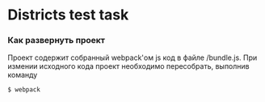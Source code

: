 # Districts test task
### Как развернуть проект
Проект содержит собранный webpack'ом js код в файле /bundle.js. При измении исходного кода проект необходимо пересобрать, выполнив команду
```sh
$ webpack
```